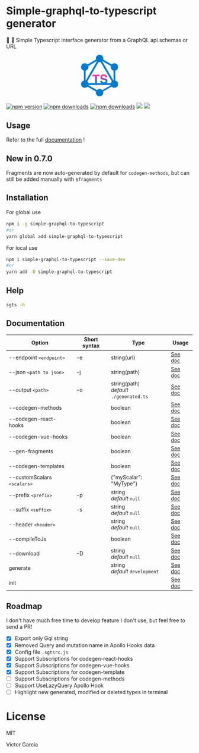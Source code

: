 # Simple-graphql-to-typescript generator

🚀 🔄 Simple Typescript interface generator from a GraphQL api schemas or URL

<p align="center">
  <a href='https://sgts.netlify.com/'>
    <img width='100' src="./media/logo.png" alt="sgts logo">
  </a>
</p>

[![npm version][npm-version-src]][npm-version-href]
[![npm downloads][npm-downloads-src]][npm-downloads-href]
[![npm downloads][npm-total-downloads-src]][npm-downloads-href]
<img src='https://img.shields.io/github/workflow/status/victorgarciaesgi/simple-graphql-to-typescript/Node.js%20CI'>
<img src='https://img.shields.io/npm/l/simple-graphql-to-typescript.svg'>

[npm-version-src]: https://img.shields.io/npm/v/simple-graphql-to-typescript.svg
[npm-version-href]: https://www.npmjs.com/package/simple-graphql-to-typescript
[npm-downloads-src]: https://img.shields.io/npm/dm/simple-graphql-to-typescript.svg
[npm-total-downloads-src]: https://img.shields.io/npm/dt/simple-graphql-to-typescript.svg
[npm-downloads-href]: https://www.npmjs.com/package/simple-graphql-to-typescript

## Usage

Refer to the full [documentation](https://sgts.netlify.com) !

## New in 0.7.0

Fragments are now auto-generated by default for `codegen-methods`, but can still be added manually with `$fragments`

## **Installation**

For global use

```bash
npm i -g simple-graphql-to-typescript
#or
yarn global add simple-graphql-to-typescript
```

For local use

```bash
npm i simple-graphql-to-typescript --save-dev
#or
yarn add -D simple-graphql-to-typescript
```

## Help

```bash
sgts -h
```

## **Documentation**

| Option                      | Short syntax | Type                                         | Usage                                                                |
| --------------------------- | ------------ | -------------------------------------------- | -------------------------------------------------------------------- |
| --endpoint `<endpoint>`     | -e           | string(url)                                  | [See doc](https://sgts.netlify.com/options/endpoint.html)            |
| --json `<path to json>`     | -j           | string(path)                                 | [See doc](https://sgts.netlify.com/options/json.html)                |
| --output `<path>`           | -o           | string(path) <br> _default_ `./generated.ts` | [See doc](https://sgts.netlify.com/options/output.html)              |
| --codegen-methods           |              | boolean                                      | [See doc](https://sgts.netlify.com/options/codegen-methods.html)     |
| --codegen-react-hooks       |              | boolean                                      | [See doc](https://sgts.netlify.com/options/codegen-react-hooks.html) |
| --codegen-vue-hooks         |              | boolean                                      | [See doc](https://sgts.netlify.com/options/codegen-vue-hooks.html)   |
| --gen-fragments             |              | boolean                                      | [See doc](https://sgts.netlify.com/options/gen-fragments.html)       |
| --codegen-templates         |              | boolean                                      | [See doc](https://sgts.netlify.com/options/withGqlQueries.html)      |
| --customScalars `<scalars>` |              | {"myScalar": "MyType"}                       | [See doc](https://sgts.netlify.com/options/customScalars.html)       |
| --prefix `<prefix>`         | -p           | string <br> _default_ `null`                 | [See doc](https://sgts.netlify.com/options/prefix.html)              |
| --suffix `<suffix>`         | -s           | string <br> _default_ `null`                 | [See doc](https://sgts.netlify.com/options/suffix.html)              |
| --header `<header>`         |              | string <br> _default_ `null`                 | [See doc](https://sgts.netlify.com/options/header.html)              |
| --compileToJs               |              | boolean                                      | [See doc](https://sgts.netlify.com/options/jsMode.html)              |
| --download                  | -D           | string <br> _default_ `null`                 | [See doc](https://sgts.netlify.com/options/download.html)            |
| generate                    |              | string <br> _default_ `development`          | [See doc](https://sgts.netlify.com/options/config.html)              |
| init                        |              |                                              | [See doc](https://sgts.netlify.com/options/init.html)                |

## Roadmap

I don't have much free time to develop feature I don't use, but feel free to send a PR!

- [x] Export only Gql string
- [x] Removed Query and mutation name in Apollo Hooks data
- [x] Config file `.sgtsrc.js`
- [x] Support Subscriptions for codegen-react-hooks
- [x] Support Subscriptions for codegen-vue-hooks
- [x] Support Subscriptions for codegen-template
- [ ] Support Subscriptions for codegen-methods
- [ ] Support UseLazyQuery Apollo Hook
- [ ] Highlight new generated, modified or deleted types in terminal

# License

MIT

Victor Garcia
